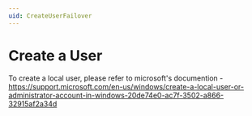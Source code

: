 ```yaml
---
uid: CreateUserFailover
---
```


# Create a User

To create a local user, please refer to microsoft's documention - https://support.microsoft.com/en-us/windows/create-a-local-user-or-administrator-account-in-windows-20de74e0-ac7f-3502-a866-32915af2a34d
